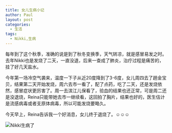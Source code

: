 ```yaml
---
title: 女儿生病小记
author: Paul
layout: post
categories:
  - 生活
tags:
  - Nikki,生病
---
```


每年到了这个秋季，准确的说是到了秋冬变换季，天气转凉，就是感冒易发之时。去年Nikki也是发烧了二天，一直没退，后来一查成了肺炎，治疗过程是痛苦的，挂了好几天盐水。

今年第一场冷空气袭来，温度一下子从近20度降到了3-6度，女儿周四去了趟金宝贝，结果第二天开始发烧，周六去市一看了，配了点药，吃了二天，还是发烧依然，感冒症状更厉害了。周一去滨江儿保看了，验血的结果也还正常，可是周二还是没退烧，Reina只能带她去市一继续看，这回拍了胸片，结果也好的，医生估计是流感病毒或者支原体病毒，所以可能发烧要略久。

今天早上，Reina告诉我一个好消息，女儿终于退烧了。☺️☺️☺️

![Nikki生病了](http://img.chztv.com/2016-1012/065247.jpg!400px)